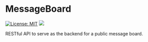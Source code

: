 # MessageBoard
[![License: MIT](https://img.shields.io/badge/License-MIT-yellow.svg)](https://opensource.org/licenses/MIT)
![](https://github.com/Compusa/MessageBoard/workflows/Build%20Status/badge.svg)

RESTful API to serve as the backend for a public message board.
